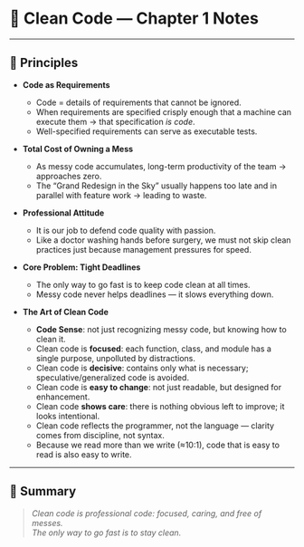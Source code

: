 # 📘 Clean Code — Chapter 1 Notes

---
## 🌟 Principles

- **Code as Requirements**  
  - Code = details of requirements that cannot be ignored.  
  - When requirements are specified crisply enough that a machine can execute them → that specification *is code*.  
  - Well-specified requirements can serve as executable tests.  

- **Total Cost of Owning a Mess**  
  - As messy code accumulates, long-term productivity of the team → approaches zero.  
  - The “Grand Redesign in the Sky” usually happens too late and in parallel with feature work → leading to waste.  

- **Professional Attitude**  
  - It is our job to defend code quality with passion.  
  - Like a doctor washing hands before surgery, we must not skip clean practices just because management pressures for speed.  

- **Core Problem: Tight Deadlines**  
  - The only way to go fast is to keep code clean at all times.  
  - Messy code never helps deadlines — it slows everything down.  

- **The Art of Clean Code**  
  - **Code Sense**: not just recognizing messy code, but knowing how to clean it.  
  - Clean code is **focused**: each function, class, and module has a single purpose, unpolluted by distractions.  
  - Clean code is **decisive**: contains only what is necessary; speculative/generalized code is avoided.  
  - Clean code is **easy to change**: not just readable, but designed for enhancement.  
  - Clean code **shows care**: there is nothing obvious left to improve; it looks intentional.  
  - Clean code reflects the programmer, not the language — clarity comes from discipline, not syntax.  
  - Because we read more than we write (≈10:1), code that is easy to read is also easy to write.  

---

## 📝 Summary

> *Clean code is professional code: focused, caring, and free of messes.  
> The only way to go fast is to stay clean.*  